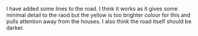 I have added some lines to the road. I think it works as it gives some minimal detail to the raod but the yellow is too brighter colour for this and pulls attention away from the houses. I also think the road itself should be darker. 